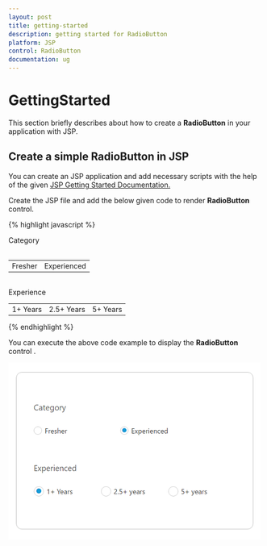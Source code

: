 ```yaml
---
layout: post
title: getting-started
description: getting started for RadioButton
platform: JSP
control: RadioButton
documentation: ug
---
```


# GettingStarted

This section briefly describes about how to create a **RadioButton** in your application with JSP.

## Create a simple RadioButton in JSP

You can create an JSP application and add necessary scripts with the help of the given [JSP Getting Started Documentation.](/jsp/getting-started)

Create the JSP file and add the below given code to render **RadioButton** control.

{% highlight javascript %}

<div>
     Category<br> <br>
     <table>
        <tr>
            <td>
                <ej:radioButton id="radio1" name="Category" size="small" value="fresher"></ej:radioButton>
                <label for="radio1">Fresher</label>
            </td>
            <td colspan="2">
                <ej:radioButton id="radio2" name="Category" size="small" value="experienced" checked="true"></ej:radioButton>
                <label for="radio2">Experienced</label>
            </td>
        </tr>
     </table><br>
     Experience <br>
     <table>
        <tr>
            <td>
                <ej:radioButton id="radio3" name="experienced" size="medium" value="1+years" checked="true"></ej:radioButton>
                <label for="radio3">1+ Years</label>
            </td>
            <td colspan="2">
                <ej:radioButton id="radio4" name="experienced" size="medium" value="2.5+ Years"></ej:radioButton>
                <label for="radio4">2.5+ Years</label>
            </td>
            <td colspan="2">
                <ej:radioButton id="radio5" name="experienced" size="medium" value="5+ years"></ej:radioButton>
                <label for="radio5">5+ Years</label>
            </td>
        </tr>
     </table>
</div>

{% endhighlight %}

You can execute the above code example to display the **RadioButton** control .

![](getting-started_images/radiobutton.png) 
